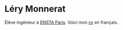 # Léry Monnerat
Élève ingénieur à [ENSTA Paris](https://www.ensta-paris.fr).
Voici mon [cv](./uploads/cv_lery.pdf) en français.
